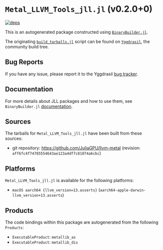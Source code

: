 # `Metal_LLVM_Tools_jll.jl` (v0.2.0+0)

[![deps](https://juliahub.com/docs/Metal_LLVM_Tools_jll/deps.svg)](https://juliahub.com/ui/Packages/Metal_LLVM_Tools_jll/50SwA?page=2)

This is an autogenerated package constructed using [`BinaryBuilder.jl`](https://github.com/JuliaPackaging/BinaryBuilder.jl).

The originating [`build_tarballs.jl`](https://github.com/JuliaPackaging/Yggdrasil/blob/9d131ba0e4aa393b00f4d71ef5a3f909419a70a7/M/Metal_LLVM_Tools/build_tarballs.jl) script can be found on [`Yggdrasil`](https://github.com/JuliaPackaging/Yggdrasil/), the community build tree.

## Bug Reports

If you have any issue, please report it to the Yggdrasil [bug tracker](https://github.com/JuliaPackaging/Yggdrasil/issues).

## Documentation

For more details about JLL packages and how to use them, see `BinaryBuilder.jl` [documentation](https://docs.binarybuilder.org/stable/jll/).

## Sources

The tarballs for `Metal_LLVM_Tools_jll.jl` have been built from these sources:

* git repository: https://github.com/JuliaGPU/llvm-metal (revision: `aff6fc4f74785554643ae123a4df7c81074a6cbc`)

## Platforms

`Metal_LLVM_Tools_jll.jl` is available for the following platforms:

* `macOS aarch64 {llvm_version=13.asserts}` (`aarch64-apple-darwin-llvm_version+13.asserts`)

## Products

The code bindings within this package are autogenerated from the following `Products`:

* `ExecutableProduct`: `metallib_as`
* `ExecutableProduct`: `metallib_dis`
